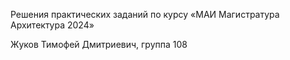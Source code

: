 Решения практических заданий по курсу «МАИ Магистратура Архитектура 2024»

Жуков Тимофей Дмитриевич, группа 108